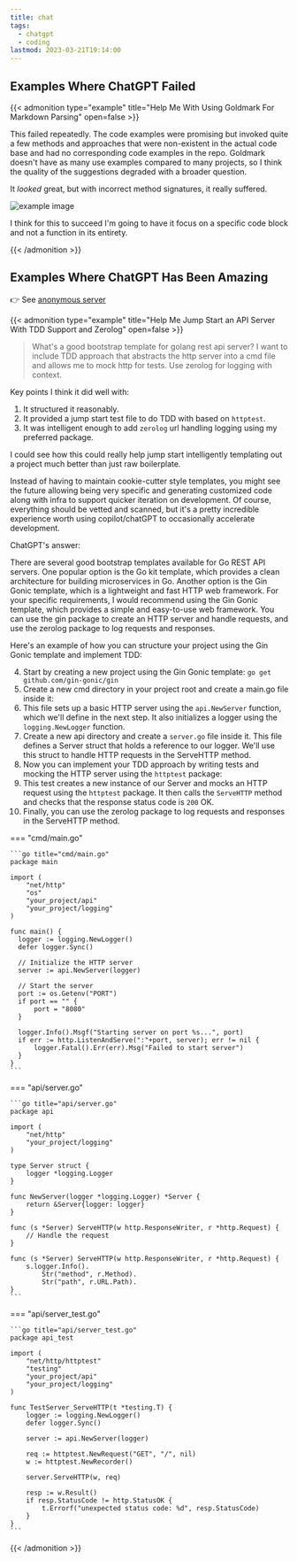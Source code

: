 ```yaml
---
title: chat
tags:
  - chatgpt
  - coding
lastmod: 2023-03-21T19:14:00
---
```


## Examples Where ChatGPT Failed

{{< admonition type="example" title="Help Me With Using Goldmark For Markdown Parsing" open=false >}}

This failed repeatedly.
The code examples were promising but invoked quite a few methods and approaches that were non-existent in the actual code base and had no corresponding code examples in the repo.
Goldmark doesn't have as many use examples compared to many projects, so I think the quality of the suggestions degraded with a broader question.

It _looked_ great, but with incorrect method signatures, it really suffered.

![example image](/images/notes/ray-so-export-developement-ai-chat-goldmark.png "Goldmark Fail")

I think for this to succeed I'm going to have it focus on a specific code block and not a function in its entirety.

{{< /admonition >}}

## Examples Where ChatGPT Has Been Amazing

👉 See [anonymous server](../go/http.md#anonymous-server)

{{< admonition type="example" title="Help Me Jump Start an API Server With TDD Support and Zerolog" open=false >}}

> What's a good bootstrap template for golang rest api server?
> I want to include TDD approach that abstracts the http server into a cmd file and allows me to mock http for tests.
> Use zerolog for logging with context.

Key points I think it did well with:

1. It structured it reasonably.
2. It provided a jump start test file to do TDD with based on `httptest`.
3. It was intelligent enough to add `zerolog` url handling logging using my preferred package.

I could see how this could really help jump start intelligently templating out a project much better than just raw boilerplate.

Instead of having to maintain cookie-cutter style templates, you might see the future allowing being very specific and generating customized code along with infra to support quicker iteration on development.
Of course, everything should be vetted and scanned, but it's a pretty incredible experience worth using copilot/chatGPT to occasionally accelerate development.

ChatGPT's answer:

There are several good bootstrap templates available for Go REST API servers. One popular option is the Go kit template, which provides a clean architecture for building microservices in Go.
Another option is the Gin Gonic template, which is a lightweight and fast HTTP web framework.
For your specific requirements, I would recommend using the Gin Gonic template, which provides a simple and easy-to-use web framework. You can use the gin package to create an HTTP server and handle requests, and use the zerolog package to log requests and responses.

Here's an example of how you can structure your project using the Gin Gonic template and implement TDD:

4. Start by creating a new project using the Gin Gonic template: `go get github.com/gin-gonic/gin`
5. Create a new cmd directory in your project root and create a main.go file inside it:
6. This file sets up a basic HTTP server using the `api.NewServer` function, which we'll define in the next step.
   It also initializes a logger using the `logging.NewLogger` function.
7. Create a new api directory and create a `server.go` file inside it.
   This file defines a Server struct that holds a reference to our logger.
   We'll use this struct to handle HTTP requests in the ServeHTTP method.
8. Now you can implement your TDD approach by writing tests and mocking the HTTP server using the `httptest` package:
9. This test creates a new instance of our Server and mocks an HTTP request using the `httptest` package.
   It then calls the `ServeHTTP` method and checks that the response status code is `200` OK.
10. Finally, you can use the zerolog package to log requests and responses in the ServeHTTP method.

=== "cmd/main.go"

    ```go title="cmd/main.go"
    package main

    import (
        "net/http"
        "os"
        "your_project/api"
        "your_project/logging"
    )

    func main() {
      logger := logging.NewLogger()
      defer logger.Sync()

      // Initialize the HTTP server
      server := api.NewServer(logger)

      // Start the server
      port := os.Getenv("PORT")
      if port == "" {
          port = "8080"
      }

      logger.Info().Msgf("Starting server on port %s...", port)
      if err := http.ListenAndServe(":"+port, server); err != nil {
          logger.Fatal().Err(err).Msg("Failed to start server")
      }
    }
    ```

=== "api/server.go"

    ```go title="api/server.go"
    package api

    import (
        "net/http"
        "your_project/logging"
    )

    type Server struct {
        logger *logging.Logger
    }

    func NewServer(logger *logging.Logger) *Server {
        return &Server{logger: logger}
    }

    func (s *Server) ServeHTTP(w http.ResponseWriter, r *http.Request) {
        // Handle the request
    }

    func (s *Server) ServeHTTP(w http.ResponseWriter, r *http.Request) {
        s.logger.Info().
            Str("method", r.Method).
            Str("path", r.URL.Path).
    }
    ```

=== "api/server_test.go"

    ```go title="api/server_test.go"
    package api_test

    import (
        "net/http/httptest"
        "testing"
        "your_project/api"
        "your_project/logging"
    )

    func TestServer_ServeHTTP(t *testing.T) {
        logger := logging.NewLogger()
        defer logger.Sync()

        server := api.NewServer(logger)

        req := httptest.NewRequest("GET", "/", nil)
        w := httptest.NewRecorder()

        server.ServeHTTP(w, req)

        resp := w.Result()
        if resp.StatusCode != http.StatusOK {
            t.Errorf("unexpected status code: %d", resp.StatusCode)
        }
    }
    ```

{{< /admonition >}}
